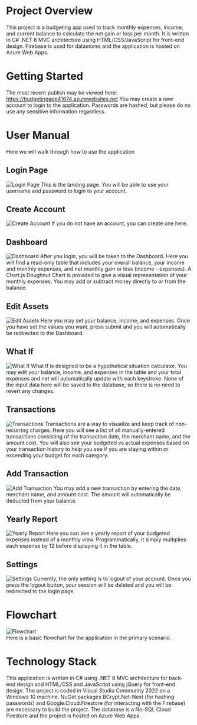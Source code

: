 # Project Overview
This project is a budgeting app used to track monthly expenses, income, and current balance to calculate the net gain or loss per month. It is written in C# .NET 8 MVC architecture using HTML/CSS/JavaScript for front-end design. Firebase is used for datastores and the application is hosted on Azure Web Apps.

# Getting Started
The most recent publish may be viewed here: https://budgetingapp41674.azurewebsites.net
You may create a new account to login to the application. Passwords are hashed, but please do no use any sensitive information regardless.

# User Manual
Here we will walk through how to use the application
## Login Page
![Login Page](Demo%20Screenshots/Login.png)
This is the landing page. You will be able to use your username and password to login to your account.

## Create Account
![Create Account](Demo%20Screenshots/Create%20Account.png)
If you do not have an account, you can create one here.

## Dashboard
![Dashboard](Demo%20Screenshots/Dashboard.png)
After you login, you will be taken to the Dashboard. Here you will find a read-only table that includes your overall balance, your income and monthly expenses, and net monthly gain or loss (income - expenses).
A Chart.js Doughnut Chart is provided to give a visual representation of your monthly expenses.
You may add or subtract money directly to or from the balance.

## Edit Assets
![Edit Assets](Demo%20Screenshots/Edit%20Assets.png)
Here you may set your balance, income, and expenses. Once you have set the values you want, press submit and you will automatically be redirected to the Dashboard.

## What If
![What If](Demo%20Screenshots/What%20If.png)
What If is designed to be a hypothetical situation calculator. You may edit your balance, income, and expenses in the table and your total expenses and net will automatically update with each keystroke. 
None of the input data here will be saved to the database, so there is no need to revert any changes.

## Transactions
![Transactions](Demo%20Screenshots/Transactions.png)
Transactions are a way to visualize and keep track of non-recurring charges. Here you will see a list of all manually-entered transactions consisting of the transaction date, the merchant name, and the amount cost. 
You will also see your budgeted vs actual expenses based on your transaction history to help you see if you are staying within or exceeding your budget for each category.

## Add Transaction
![Add Transaction](Demo%20Screenshots/Add%20Transaction.png)
You may add a new transaction by entering the date, merchant name, and amount cost. The amount will automatically be deducted from your balance.

## Yearly Report
![Yearly Report](Demo%20Screenshots/Yearly%20Report.png)
Here you can see a yearly report of your budgeted expenses instead of a monthly view. Programmatically, it simply multiplies each expense by 12 before displaying it in the table.

## Settings
![Settings](Demo%20Screenshots/Settings.png)
Currently, the only setting is to logout of your account. Once you press the logout button, your session will be deleted and you will be redirected to the login page.

# Flowchart
![Flowchart ](Demo%20Screenshots/Flowchart%20(Primary%20Scenario).png)  
Here is a basic flowchart for the application in the primary scenario.

# Technology Stack
This application is written in C# using .NET 8 MVC architecture for back-end design and HTML/CSS and JavaScript using jQuery for front-end design. The project is coded in Visual Studio Community 2022 on a Windows 10 machine. NuGet packages BCrypt.Net-Next (for hashing passwords) and Google.Cloud.Firestore (for interacting with the Firebase) are necessary to build the project. The database is a No-SQL Cloud Firestore and the project is hosted on Azure Web Apps.
